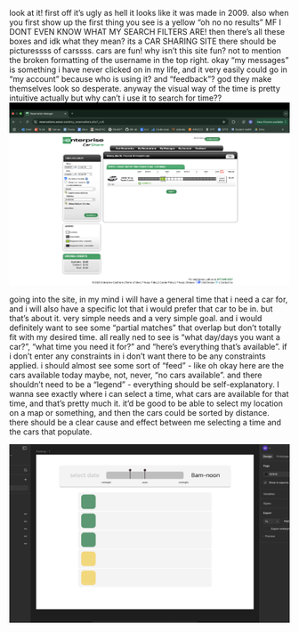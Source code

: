 look at it! first off it’s ugly as hell it looks like it was made in 2009. also when you first show up the first thing you see is a yellow “oh no no results”  MF I DONT EVEN KNOW WHAT MY SEARCH FILTERS ARE! then there’s all these boxes and idk what they mean? its a CAR SHARING SITE there should be picturessss of carssss. cars are fun! why isn’t this site fun? not to mention the broken formatting of the username in the top right. okay “my messages” is something i have never clicked on in my life, and it very easily could go in “my account” because who is using it? and “feedback”? god they make themselves look so desperate. anyway the visual way of the time is pretty intuitive actually but why can’t i use it to search for time??
![alt text](<ugly old website.png>)

going into the site, in my mind i will have a general time that i need a car for, and i will also have a specific lot that i would prefer that car to be in. but that’s about it. very simple needs and a very simple goal. and i would definitely want to see some “partial matches” that overlap but don’t totally fit with my desired time. all really ned to see is “what day/days you want a car?”, “what time you need it for?” and “here’s everything that’s available”. if i don’t enter any constraints in i don’t want there to be any constraints applied. i should almost see some sort of “feed” - like oh okay here are the cars available today maybe, not, never, “no cars available”. and there shouldn’t need to be a “legend” - everything should be self-explanatory. I wanna see exactly where i can select a time, what cars are available for that time, and that’s pretty much it. it’d be good to be able to select my location on a map or something, and then the cars could be sorted by distance. there should be a clear cause and effect between me selecting a time and the cars that populate.

![alt text](<beautiful redesign.png>)